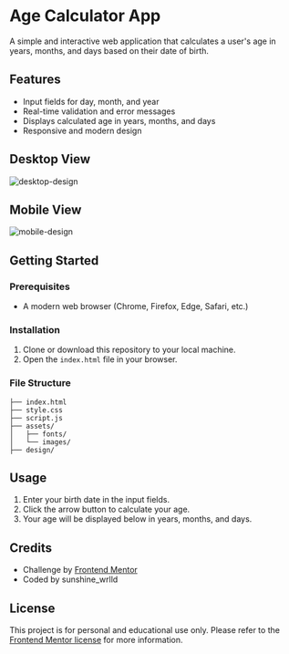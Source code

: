 # Age Calculator App

A simple and interactive web application that calculates a user's age in years, months, and days based on their date of birth.

## Features
- Input fields for day, month, and year
- Real-time validation and error messages
- Displays calculated age in years, months, and days
- Responsive and modern design

## Desktop View
![desktop-design](https://github.com/user-attachments/assets/59b5fef6-e312-4a73-a42c-fb32037fb012)

## Mobile View
![mobile-design](https://github.com/user-attachments/assets/7ec4fd27-0a77-4ab5-af17-de818f2c1593)

## Getting Started

### Prerequisites
- A modern web browser (Chrome, Firefox, Edge, Safari, etc.)

### Installation
1. Clone or download this repository to your local machine.
2. Open the `index.html` file in your browser.

### File Structure
```
├── index.html
├── style.css
├── script.js
├── assets/
│   ├── fonts/
│   └── images/
├── design/
```

## Usage
1. Enter your birth date in the input fields.
2. Click the arrow button to calculate your age.
3. Your age will be displayed below in years, months, and days.

## Credits
- Challenge by [Frontend Mentor](https://www.frontendmentor.io?ref=challenge)
- Coded by sunshine_wrlld

## License
This project is for personal and educational use only. Please refer to the [Frontend Mentor license](https://www.frontendmentor.io/terms) for more information.
